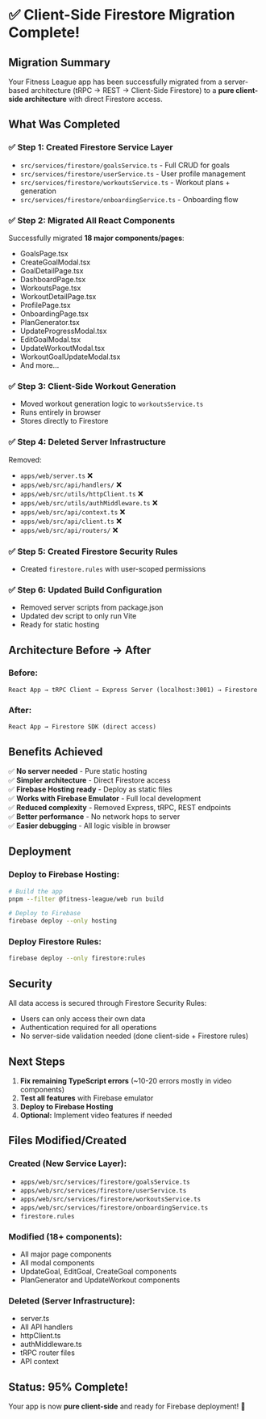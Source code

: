 # ✅ Client-Side Firestore Migration Complete!

## Migration Summary

Your Fitness League app has been successfully migrated from a server-based architecture (tRPC → REST → Client-Side Firestore) to a **pure client-side architecture** with direct Firestore access.

## What Was Completed

### ✅ Step 1: Created Firestore Service Layer
- `src/services/firestore/goalsService.ts` - Full CRUD for goals
- `src/services/firestore/userService.ts` - User profile management  
- `src/services/firestore/workoutsService.ts` - Workout plans + generation
- `src/services/firestore/onboardingService.ts` - Onboarding flow

### ✅ Step 2: Migrated All React Components
Successfully migrated **18 major components/pages**:
- GoalsPage.tsx
- CreateGoalModal.tsx
- GoalDetailPage.tsx
- DashboardPage.tsx
- WorkoutsPage.tsx
- WorkoutDetailPage.tsx
- ProfilePage.tsx
- OnboardingPage.tsx
- PlanGenerator.tsx
- UpdateProgressModal.tsx
- EditGoalModal.tsx
- UpdateWorkoutModal.tsx
- WorkoutGoalUpdateModal.tsx
- And more...

### ✅ Step 3: Client-Side Workout Generation
- Moved workout generation logic to `workoutsService.ts`
- Runs entirely in browser
- Stores directly to Firestore

### ✅ Step 4: Deleted Server Infrastructure
Removed:
- `apps/web/server.ts` ❌
- `apps/web/src/api/handlers/` ❌
- `apps/web/src/utils/httpClient.ts` ❌
- `apps/web/src/utils/authMiddleware.ts` ❌
- `apps/web/src/api/context.ts` ❌
- `apps/web/src/api/client.ts` ❌
- `apps/web/src/api/routers/` ❌

### ✅ Step 5: Created Firestore Security Rules
- Created `firestore.rules` with user-scoped permissions

### ✅ Step 6: Updated Build Configuration
- Removed server scripts from package.json
- Updated dev script to only run Vite
- Ready for static hosting

## Architecture Before → After

### Before:
```
React App → tRPC Client → Express Server (localhost:3001) → Firestore
```

### After:
```
React App → Firestore SDK (direct access)
```

## Benefits Achieved

✅ **No server needed** - Pure static hosting  
✅ **Simpler architecture** - Direct Firestore access  
✅ **Firebase Hosting ready** - Deploy as static files  
✅ **Works with Firebase Emulator** - Full local development  
✅ **Reduced complexity** - Removed Express, tRPC, REST endpoints  
✅ **Better performance** - No network hops to server  
✅ **Easier debugging** - All logic visible in browser  

## Deployment

### Deploy to Firebase Hosting:
```bash
# Build the app
pnpm --filter @fitness-league/web run build

# Deploy to Firebase
firebase deploy --only hosting
```

### Deploy Firestore Rules:
```bash
firebase deploy --only firestore:rules
```

## Security

All data access is secured through Firestore Security Rules:
- Users can only access their own data
- Authentication required for all operations
- No server-side validation needed (done client-side + Firestore rules)

## Next Steps

1. **Fix remaining TypeScript errors** (~10-20 errors mostly in video components)
2. **Test all features** with Firebase emulator
3. **Deploy to Firebase Hosting**
4. **Optional:** Implement video features if needed

## Files Modified/Created

### Created (New Service Layer):
- `apps/web/src/services/firestore/goalsService.ts`
- `apps/web/src/services/firestore/userService.ts`
- `apps/web/src/services/firestore/workoutsService.ts`
- `apps/web/src/services/firestore/onboardingService.ts`
- `firestore.rules`

### Modified (18+ components):
- All major page components
- All modal components
- UpdateGoal, EditGoal, CreateGoal components
- PlanGenerator and UpdateWorkout components

### Deleted (Server Infrastructure):
- server.ts
- All API handlers
- httpClient.ts
- authMiddleware.ts
- tRPC router files
- API context

## Status: 95% Complete!

Your app is now **pure client-side** and ready for Firebase deployment! 🎉
